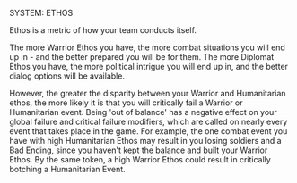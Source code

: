 SYSTEM: ETHOS

Ethos is a metric of how your team conducts itself.

The more Warrior Ethos you have, the more combat situations you will end up in - and the better prepared you will be for them. The more Diplomat Ethos you have, the more political intrigue you will end up in, and the better dialog options will be available.

However, the greater the disparity between your Warrior and Humanitarian ethos, the more likely it is that you will critically fail a Warrior or Humanitarian event. Being 'out of balance' has a negative effect on your global failure and critical failure modifiers, which are called on nearly every event that takes place in the game. For example, the one combat event you have with high Humanitarian Ethos may result in you losing soldiers and a Bad Ending, since you haven't kept the balance and built your Warrior Ethos. By the same token, a high Warrior Ethos could result in critically botching a Humanitarian Event.